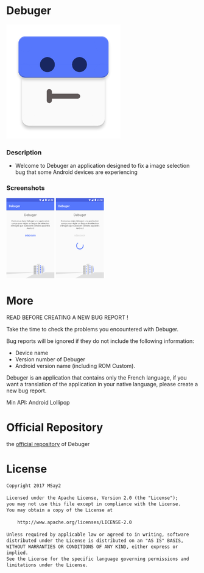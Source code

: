 # Debuger

<img src="screenshots/ic_launcher.png" width="300">

### Description
* Welcome to Debuger an application designed to fix a image selection bug that some Android devices are experiencing

### Screenshots
<img src="screenshots/screen_01.png" width="25%">
<img src="screenshots/screen_02.png" width="25%">

# More
READ BEFORE CREATING A NEW BUG REPORT !

Take the time to check the problems you encountered with Debuger.

Bug reports will be ignored if they do not include the following information:
* Device name
* Version number of Debuger
* Android version name (including ROM Custom).

Debuger is an application that contains only the French language, if you want a translation of the application in your native language, please create a new bug report.

Min API: Android Lollipop

# Official Repository

the [official repository](http://www.phonandroid.com/forum/debuger-il-regle-le-probleme-du-dossier-dcim-sur-android-t181506.html) of Debuger

# License

```
Copyright 2017 MSay2

Licensed under the Apache License, Version 2.0 (the "License");
you may not use this file except in compliance with the License.
You may obtain a copy of the License at

    http://www.apache.org/licenses/LICENSE-2.0

Unless required by applicable law or agreed to in writing, software
distributed under the License is distributed on an "AS IS" BASIS,
WITHOUT WARRANTIES OR CONDITIONS OF ANY KIND, either express or implied.
See the License for the specific language governing permissions and
limitations under the License.
```
